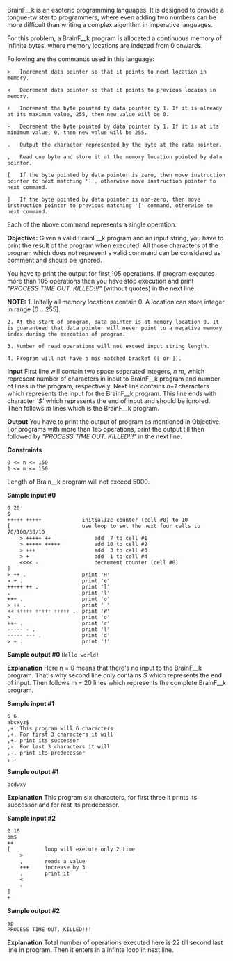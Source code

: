 BrainF__k is an esoteric programming languages. It is designed to provide a tongue-twister to programmers, where even adding two numbers can be more difficult than writing a complex algorithm in imperative languages.

For this problem, a BrainF__k program is allocated a continuous memory of infinite bytes, where memory locations are indexed from 0 onwards.

Following are the commands used in this language:
```
>   Increment data pointer so that it points to next location in memory.

<   Decrement data pointer so that it points to previous locaion in memory.

+   Increment the byte pointed by data pointer by 1. If it is already at its maximum value, 255, then new value will be 0.

-   Decrement the byte pointed by data pointer by 1. If it is at its minimum value, 0, then new value will be 255.

.   Output the character represented by the byte at the data pointer.

,   Read one byte and store it at the memory location pointed by data pointer.

[   If the byte pointed by data pointer is zero, then move instruction pointer to next matching ']', otherwise move instruction pointer to next command.

]   If the byte pointed by data pointer is non-zero, then move instruction pointer to previous matching '[' command, otherwise to next command.
```
Each of the above command represents a single operation.

**Objective:**
Given a valid BrainF__k program and an input string, you have to print the result of the program when executed. All those characters of the program which does not represent a valid command can be considered as comment and should be ignored.

You have to print the output for first 105 operations. If program executes more than 105 operations then you have stop execution and print _"PROCESS TIME OUT. KILLED!!!"_ (without quotes) in the next line.

**NOTE:**
    1. Initally all memory locations contain 0. A location can store integer in range [0 .. 255].

    2. At the start of program, data pointer is at memory location 0. It is guaranteed that data pointer will never point to a negative memory index during the execution of program.

    3. Number of read operations will not exceed input string length.

    4. Program will not have a mis-matched bracket ([ or ]).

**Input**
First line will contain two space separated integers, *n m*, which represent number of characters in input to BrainF__k program and number of lines in the program, respectively. Next line contains *n+1* characters which represents the input for the BrainF__k program. This line ends with character _'$'_ which represents the end of input and should be ignored. Then follows *m* lines which is the BrainF__k program.

**Output**
You have to print the output of program as mentioned in Objective. For programs with more than 1e5 operations, print the output till then followed by _"PROCESS TIME OUT. KILLED!!!"_ in the next line.

**Constraints**
```
0 <= n <= 150
1 <= m <= 150
```
Length of Brain__k program will not exceed 5000.

**Sample input #0**

```
0 20
$
+++++ +++++             initialize counter (cell #0) to 10
[                       use loop to set the next four cells to 70/100/30/10
    > +++++ ++              add  7 to cell #1
    > +++++ +++++           add 10 to cell #2
    > +++                   add  3 to cell #3
    > +                     add  1 to cell #4
    <<<< -                  decrement counter (cell #0)
]
> ++ .                  print 'H'
> + .                   print 'e'
+++++ ++ .              print 'l'
.                       print 'l'
+++ .                   print 'o'
> ++ .                  print ' '
<< +++++ +++++ +++++ .  print 'W'
> .                     print 'o'
+++ .                   print 'r'
----- - .               print 'l'
----- --- .             print 'd'
> + .                   print '!'

```

**Sample output #0**
```Hello world!```

**Explanation**
Here n = 0 means that there's no input to the BrainF__k program. That's why second line only contains _$_ which represents the end of input. Then follows m = 20 lines which represents the complete BrainF__k program. 

**Sample input #1**

```
6 6
abcxyz$
,+. This program will 6 characters
,+. For first 3 characters it will
,+. print its successor
,-. For last 3 characters it will
,-. print its predecessor
,-.

```

**Sample output #1**

```bcdwxy```

**Explanation**
This program six characters, for first three it prints its successor and for rest its predecessor.

**Sample input #2**

```
2 10
pm$
++
[           loop will execute only 2 time
    >
    ,       reads a value
    +++     increase by 3
    .       print it
    <
    -
]
+

```

**Sample output #2**
```
sp
PROCESS TIME OUT. KILLED!!!
```

**Explanation**
Total number of operations executed here is 22 till second last line in program. Then it enters in a infinte loop in next line.
